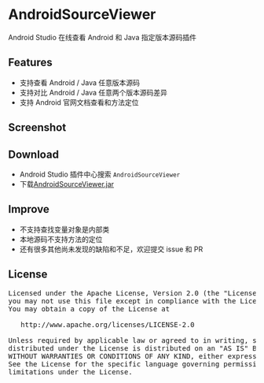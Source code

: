 # AndroidSourceViewer
Android Studio 在线查看 Android 和 Java 指定版本源码插件

## Features
* 支持查看 Android / Java 任意版本源码
* 支持对比 Android / Java 任意两个版本源码差异
* 支持 Android 官网文档查看和方法定位

## Screenshot

## Download
* Android Studio 插件中心搜索 `AndroidSourceViewer`
* 下载[AndroidSourceViewer.jar](./jar)

## Improve
* 不支持查找变量对象是内部类
* 本地源码不支持方法的定位
* 还有很多其他尚未发现的缺陷和不足，欢迎提交 issue 和 PR

## License
<pre>
Licensed under the Apache License, Version 2.0 (the "License");
you may not use this file except in compliance with the License.
You may obtain a copy of the License at

   http://www.apache.org/licenses/LICENSE-2.0

Unless required by applicable law or agreed to in writing, software
distributed under the License is distributed on an "AS IS" BASIS,
WITHOUT WARRANTIES OR CONDITIONS OF ANY KIND, either express or implied.
See the License for the specific language governing permissions and
limitations under the License.
</pre>
